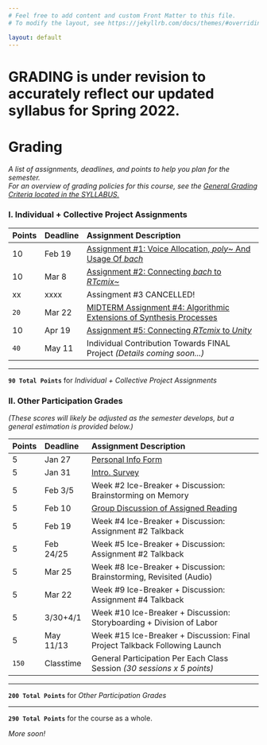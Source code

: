 ```yaml
---
# Feel free to add content and custom Front Matter to this file.
# To modify the layout, see https://jekyllrb.com/docs/themes/#overriding-theme-defaults

layout: default
---
```


<!-- source: https://youtu.be/MOlaldp1Fv4 -->
<div class="splash">
	<div class="fade-in">
		<h1>GRADING is under revision to accurately reflect our updated syllabus for Spring 2022.</h1>  
		<!-- <h5><em>This page is currently under revision to accurately reflect our updated syllabus for Spring 2022.</em></h5>   -->
		<!-- <h6>For now, please refer to the <a href="https://einbahnstrasse.github.io/Goldford-ENT3320/index.html#sched">General Schedule of Topics</a> and please check back here for updates soon!</h6>   -->
	</div>
</div>

<script>
	const splash = document.querySelector('.splash');
	document.addEventListener('DOMContentLoaded', (e)=>{
		setTimeout(()=>{
			splash.classList.add('display-none');
		}, 6000);
	})
</script>

# Grading
_A list of assignments, deadlines, and points to help you plan for the semester._  
_For an overview of grading policies for this course, see the [General Grading Criteria located in the SYLLABUS.](index.html)_

### I. Individual + Collective Project Assignments

| Points | Deadline | Assignment Description                                                               |
|:-------|:---------|:-------------------------------------------------------------------------------------|
| 10     | Feb 19   | [Assignment #1: Voice Allocation, _poly~_ And Usage Of _bach_](/Goldford-ENT3320/resources/week.02/assignment.01.html) |
| 10     | Mar 8    | [Assignment #2: Connecting _bach_ to _RTcmix~_](/Goldford-ENT3320/resources/week.04/assignment.02.html) |
| xx     | xxxx     | Assingment #3 CANCELLED! |
| `20`   | Mar 22   | [MIDTERM Assignment #4: Algorithmic Extensions of Synthesis Processes](/Goldford-ENT3320/resources/week.08/assignment.04.html) |
| 10     | Apr 19   | [Assignment #5: Connecting _RTcmix_ to _Unity_](/Goldford-ENT3320/resources/week.10/assignment.05.html) |
| `40`   | May 11   | Individual Contribution Towards FINAL Project _(Details coming soon...)_             |

* * *

**`90 Total Points`** for _Individual + Collective Project Assignments_


### II. Other Participation Grades 
_(These scores will likely be adjusted as the semester develops, but a general estimation is provided below.)_

| Points | Deadline | Assignment Description                                                               |
|:-------|:---------|:-------------------------------------------------------------------------------------|
| 5      | Jan 27   | [Personal Info Form](https://forms.gle/ZCrtqVX8SvHbbXPD6)                            |
| 5      | Jan 31   | [Intro. Survey](https://forms.gle/ojTR48sR8exrum5V9)                                 |
| 5      | Feb 3/5  | Week #2 Ice-Breaker + Discussion: Brainstorming on Memory                            |
| 5      | Feb 10   | [Group Discussion of Assigned Reading](/Goldford-ENT3320/resources/week.03/Ritchey.Chs.4.pdf) |
| 5      | Feb 19   | Week #4 Ice-Breaker + Discussion: Assignment #2 Talkback                             |     
| 5      | Feb 24/25| Week #5 Ice-Breaker + Discussion: Assignment #2 Talkback                             |
| 5      | Mar 25   | Week #8 Ice-Breaker + Discussion: Brainstorming, Revisited (Audio)                   |
| 5      | Mar 22   | Week #9 Ice-Breaker + Discussion: Assignment #4 Talkback                             |
| 5      | 3/30+4/1   | Week #10 Ice-Breaker + Discussion: Storyboarding + Division of Labor               |
| 5      | May 11/13  | Week #15 Ice-Breaker + Discussion: Final Project Talkback Following Launch         |
| `150`  | Classtime  | General Participation Per Each Class Session _(30 sessions x 5 points)_            |

* * *

**`200 Total Points`** for _Other Participation Grades_  
* * *
**`290 Total Points`** for the course as a whole.

_More soon!_


